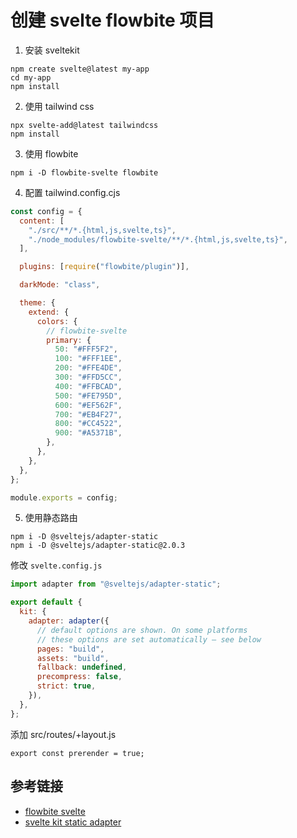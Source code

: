 # 创建 svelte flowbite 项目

1. 安装 sveltekit

```shell
npm create svelte@latest my-app
cd my-app
npm install
```

2. 使用 tailwind css

```shell
npx svelte-add@latest tailwindcss
npm install
```

3. 使用 flowbite

```shell
npm i -D flowbite-svelte flowbite
```

4. 配置 tailwind.config.cjs

```js
const config = {
  content: [
    "./src/**/*.{html,js,svelte,ts}",
    "./node_modules/flowbite-svelte/**/*.{html,js,svelte,ts}",
  ],

  plugins: [require("flowbite/plugin")],

  darkMode: "class",

  theme: {
    extend: {
      colors: {
        // flowbite-svelte
        primary: {
          50: "#FFF5F2",
          100: "#FFF1EE",
          200: "#FFE4DE",
          300: "#FFD5CC",
          400: "#FFBCAD",
          500: "#FE795D",
          600: "#EF562F",
          700: "#EB4F27",
          800: "#CC4522",
          900: "#A5371B",
        },
      },
    },
  },
};

module.exports = config;
```

5. 使用静态路由

```shell
npm i -D @sveltejs/adapter-static
npm i -D @sveltejs/adapter-static@2.0.3
```

修改 `svelte.config.js`

```js
import adapter from "@sveltejs/adapter-static";

export default {
  kit: {
    adapter: adapter({
      // default options are shown. On some platforms
      // these options are set automatically — see below
      pages: "build",
      assets: "build",
      fallback: undefined,
      precompress: false,
      strict: true,
    }),
  },
};
```

添加 src/routes/+layout.js

```
export const prerender = true;
```

## 参考链接

- [flowbite svelte](https://flowbite-svelte.com/docs/pages/quickstart)
- [svelte kit static adapter](https://kit.svelte.dev/docs/adapter-static)
